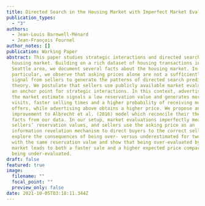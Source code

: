 ```yaml
---
title: Directed Search in the Housing Market with Imperfect Market Evaluation
publication_types:
  - "3"
authors:
  - Jean-Louis Barnwell-Ménard
  - Jean-François Fournel
author_notes: []
publication: Working Paper
abstract: This paper studies strategic interactions and directed search in the
  housing market. Building on a rich dataset of housing transactions in the
  Seattle area, we document several facts about the housing market. In
  particular, we observe that asking prices alone are not a sufficiently strong
  signal from sellers to generate the patterns of directed search predicted by
  theory. We postulate that sellers use publicly available market evaluations as
  an anchor point for strategic interactions. In this context, advertising below
  the market estimate signals a low reservation value and generates more virtual
  visits, faster selling times and a higher probability of receiving multiple
  offers, while advertising above obtains a higher price. We propose an
  improvement to Albrecht et al. (2016) model which reconcile their theory with
  facts from our data. In our setup, market evaluations imperfectly measure
  sellers’ reservation values, and sellers use the asking price as an
  information revelation mechanism to direct buyers to the correct seller. We
  explore the consequences of being over- versus underestimated for two sellers
  with the same reservation value and show that being over-evaluated by the
  market leads to both a faster sale and a higher expected price compared to
  being under-evaluated.
draft: false
featured: true
image:
  filename: ""
  focal_point: ""
  preview_only: false
date: 2021-10-05T03:18:11.344Z
---
```

